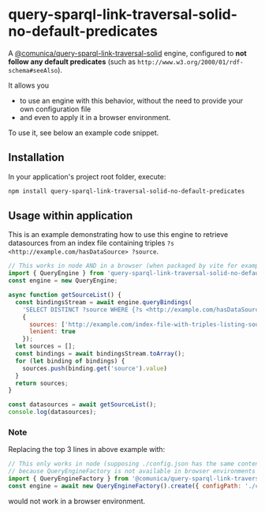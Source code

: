 # query-sparql-link-traversal-solid-no-default-predicates

A [@comunica/query-sparql-link-traversal-solid](https://www.npmjs.com/package/@comunica/query-sparql-link-traversal-solid) engine,
configured to **not follow any default predicates** (such as `http://www.w3.org/2000/01/rdf-schema#seeAlso`).

It allows you

* to use an engine with this behavior, without the need to provide your own configuration file
* and even to apply it in a browser environment.

To use it, see below an example code snippet.

## Installation

In your application's project root folder, execute:

```bash
npm install query-sparql-link-traversal-solid-no-default-predicates
```

## Usage within application

This is an example demonstrating how to use this engine to retrieve datasources from an index file containing triples `?s <http://example.com/hasDataSource> ?source`.

```javascript
// This works in node AND in a browser (when packaged by vite for example).
import { QueryEngine } from 'query-sparql-link-traversal-solid-no-default-predicates';
const engine = new QueryEngine;

async function getSourceList() {
  const bindingsStream = await engine.queryBindings(
    'SELECT DISTINCT ?source WHERE {?s <http://example.com/hasDataSource> ?source.}',
    {
      sources: ['http://example.com/index-file-with-triples-listing-sources'],
      lenient: true
    });
  let sources = [];
  const bindings = await bindingsStream.toArray();
  for (let binding of bindings) {
    sources.push(binding.get('source').value)
  }
  return sources;
}

const datasources = await getSourceList();
console.log(datasources);
```

### Note

Replacing the top 3 lines in above example with:

```javascript
// This only works in node (supposing ./config.json has the same contents as query-sparql-link-traversal-solid-no-default-predicates's engine-default.js),
// because QueryEngineFactory is not available in browser environments
import { QueryEngineFactory } from '@comunica/query-sparql-link-traversal-solid';
const engine = await new QueryEngineFactory().create({ configPath: './config.json', });
```

would not work in a browser environment.

